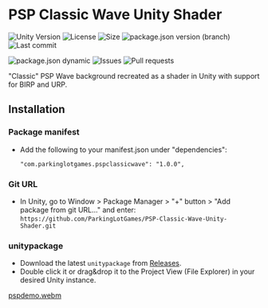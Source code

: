 # PSP Classic Wave Unity Shader
![Unity Version](https://img.shields.io/badge/Unity-5%2B-blue?style=plastic) ![License](https://img.shields.io/github/license/ParkingLotGames/PSP-Classic-Wave-Unity-Shader?style=plastic) ![Size](https://img.shields.io/github/repo-size/ParkingLotGames/PSP-Classic-Wave-Unity-Shader?style=plastic) ![package.json version (branch)](https://img.shields.io/github/package-json/v/ParkinLotGames/PSP-Classic-Wave-Unity-Shader/main?style=plastic) ![Last commit](https://img.shields.io/github/last-commit/ParkingLotGames/PSP-Classic-Wave-Unity-Shader?style=plastic)

![package.json dynamic](https://img.shields.io/github/package-json/keywords/ParkingLotGames/PSP-Classic-Wave-Unity-Shader?style=plastic)
![Issues](https://img.shields.io/github/issues-raw/ParkingLotGames/PSP-Classic-Wave-Unity-Shader?style=plastic) ![Pull requests](https://img.shields.io/github/issues-pr-raw/ParkingLotGames/PSP-Classic-Wave-Unity-Shader?style=plastic)

"Classic" PSP Wave background recreated as a shader in Unity with support for BIRP and URP.


## Installation 
### Package manifest
* Add the following to your manifest.json under "dependencies":

  ```"com.parkinglotgames.pspclassicwave": "1.0.0",```
### Git URL
* In Unity, go to Window > Package Manager > "+" button > "Add package from git URL..." and enter:
```https://github.com/ParkingLotGames/PSP-Classic-Wave-Unity-Shader.git```
### unitypackage
* Download the latest ```unitypackage``` from [Releases](https://github.com/ParkingLotGames/PSP-Classic-Wave-Unity-Shader/releases).
* Double click it or drag&drop it to the Project View (File Explorer) in your desired Unity instance.

[pspdemo.webm](https://user-images.githubusercontent.com/76890242/224581015-5da1fee2-12fe-4210-bd82-9124e0ee9cd3.webm)
